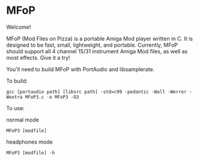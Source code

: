MFoP
=====
Welcome!

MFoP (Mod Files on Pizza) is a portable Amiga Mod player written in C. It is designed to be fast, small, lightweight, and portable.
Currently, MFoP should support all 4 channel 15/31 instrument Amiga Mod files, as well as most effects. Give it a try!

You'll need to build MFoP with PortAudio and libsamplerate.

To build: 
```
gcc [portaudio path] [libsrc path] -std=c99 -pedantic -Wall -Werror -Wextra MFoP3.c -o MFoP3 -O3
```

To use:

normal mode
```
MFoP3 [modfile]
```
headphones mode
```
MFoP3 [modfile] -h
```